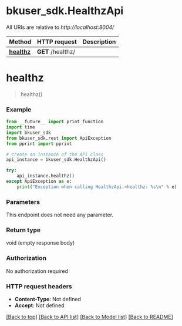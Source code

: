 # bkuser_sdk.HealthzApi

All URIs are relative to *http://localhost:8004/*

Method | HTTP request | Description
------------- | ------------- | -------------
[**healthz**](HealthzApi.md#healthz) | **GET** /healthz/ |

# **healthz**
> healthz()



### Example
```python
from __future__ import print_function
import time
import bkuser_sdk
from bkuser_sdk.rest import ApiException
from pprint import pprint

# create an instance of the API class
api_instance = bkuser_sdk.HealthzApi()

try:
    api_instance.healthz()
except ApiException as e:
    print("Exception when calling HealthzApi->healthz: %s\n" % e)
```

### Parameters
This endpoint does not need any parameter.

### Return type

void (empty response body)

### Authorization

No authorization required

### HTTP request headers

 - **Content-Type**: Not defined
 - **Accept**: Not defined

[[Back to top]](#) [[Back to API list]](../README.md#documentation-for-api-endpoints) [[Back to Model list]](../README.md#documentation-for-models) [[Back to README]](../README.md)
